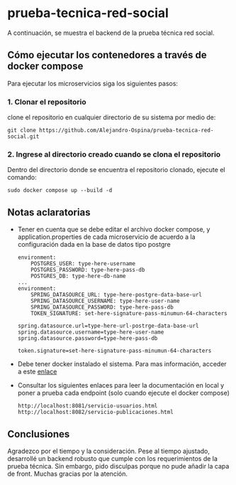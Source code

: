 # prueba-tecnica-red-social
A continuación, se muestra el backend de la prueba técnica red social.

## Cómo ejecutar los contenedores a través de docker compose
Para ejecutar los microservicios siga los siguientes pasos:

### 1. Clonar el repositorio
clone el repositorio en cualquier directorio de su sistema por medio de:
```
git clone https://github.com/Alejandro-Ospina/prueba-tecnica-red-social.git
```

### 2. Ingrese al directorio creado cuando se clona el repositorio
Dentro del directorio donde se encuentra el repositorio clonado, ejecute el comando:
```
sudo docker compose up --build -d
```

## Notas aclaratorias
* Tener en cuenta que se debe editar el archivo docker compose, y application.properties de cada microservicio de acuerdo a la configuración dada en la base de datos tipo postgre

  ```docker compose.yml
  environment:
      POSTGRES_USER: type-here-username
      POSTGRES_PASSWORD: type-here-pass-db
      POSTGRES_DB: type-here-db-name
  ...
  environment:
      SPRING_DATASOURCE_URL: type-here-postgre-data-base-url
      SPRING_DATASOURCE_USERNAME: type-here-user-name
      SPRING_DATASOURCE_PASSWORD: type-here-pass-db
      TOKEN_SIGNATURE: set-here-signature-pass-minumun-64-characters
  ```

  ```application.properites
  spring.datasource.url=type-here-url-postrge-data-base-url
  spring.datasource.username=type-here-user-name
  spring.datasource.password=type-here-pass-db
  
  token.signature=set-here-signature-pass-minumun-64-characters
  ```
* Debe tener docker instalado el sistema. Para mas información, acceder a este [enlace](https://docs.docker.com/engine/)
* Consultar los siguientes enlaces para leer la documentación en local y poner a prueba cada endpoint (solo cuando ejecute el docker compose)
  ```
  http://localhost:8081/servicio-usuarios.html
  http://localhost:8082/servicio-publicaciones.html
  ```

## Conclusiones
Agradezco por el tiempo y la consideración. Pese al tiempo ajustado, desarrollé un backend robusto que cumple con los requerimientos de la prueba técnica. Sin embargo, pido disculpas porque no pude añadir la capa de front. 
Muchas gracias por la atención.
